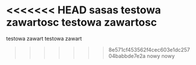 <<<<<<< HEAD
sasas
testowa zawartosc
testowa zawartosc
=======
testowa zawart
testowa zawart
>>>>>>> 8e571cf453562f4cec603e1dc25704babbde7e2a
nowy nowy
